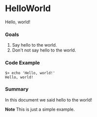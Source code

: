# HelloWorld

Hello, world!

### Goals

1. Say hello to the world.
2. Don't not say hello to the world.

### Code Example

```
$> echo 'Hello, world!'
Hello, world!
```

### Summary

In this document we said hello to the world!

**Note** This is just a simple example.

